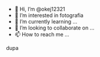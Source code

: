 - 👋 Hi, I’m @okej12321
- 👀 I’m interested in fotografia
- 🌱 I’m currently learning ...
- 💞️ I’m looking to collaborate on ...
- 📫 How to reach me ...

<!---
okej12321/okej12321 is a ✨ special ✨ repository because its `README.md` (this file) appears on your GitHub profile.
You can click the Preview link to take a look at your changes.
--->dupa

